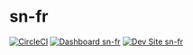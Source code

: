 # sn-fr

[![CircleCI](https://circleci.com/gh/michalsen/sn-fr.svg?style=shield)](https://circleci.com/gh/michalsen/sn-fr)
[![Dashboard sn-fr](https://img.shields.io/badge/dashboard-sn_fr-yellow.svg)](https://dashboard.pantheon.io/sites/365b0960-6bb5-4f63-959d-84a8b8ec3574#dev/code)
[![Dev Site sn-fr](https://img.shields.io/badge/site-sn_fr-blue.svg)](http://dev-sn-fr.pantheonsite.io/)